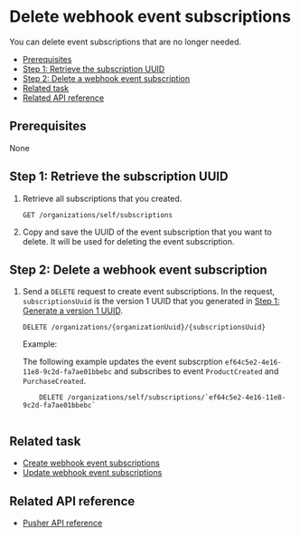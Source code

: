 Delete webhook event subscriptions
=====================
You can delete event subscriptions that are no longer needed.

* [Prerequisites](#prerequisites)
* [Step 1: Retrieve the subscription UUID](#step-1-retrieve-the-subscription-uuid)
* [Step 2: Delete a webhook event subscription](#step-2-delete-a-webhook-event-subscription)
* [Related task](#related-task)
* [Related API reference](#related-api-reference)

## Prerequisites
None
<!-- to be continued if any -->

## Step 1: Retrieve the subscription UUID

1. Retrieve all subscriptions that you created.

    ```
    GET /organizations/self/subscriptions
    ```

2. Copy and save the UUID of the event subscription that you want to delete. It will be used for deleting the event subscription.

## Step 2: Delete a webhook event subscription

1. Send a `DELETE` request to create event subscriptions. In the request, `subscriptionsUuid` is the version 1 UUID that you generated in [Step 1: Generate a version 1 UUID](#step-1-generate-a-version-1-uuid).
    
    ```
    DELETE /organizations/{organizationUuid}/{subscriptionsUuid}
    ```
       
    Example:
    
    The following example updates the event subscrption `ef64c5e2-4e16-11e8-9c2d-fa7ae01bbebc` and subscribes to event `ProductCreated` and `PurchaseCreated`.
    ```
        DELETE /organizations/self/subscriptions/`ef64c5e2-4e16-11e8-9c2d-fa7ae01bbebc`
       
    ```
    
## Related task
* [Create webhook event subscriptions](create-webhook-event-subscriptions.md)
* [Update webhook event subscriptions](update-webhook-event-subscriptions.md)

## Related API reference
* [Pusher API reference](../api-reference.md)
<!-- Add more references if needed. -->
